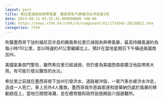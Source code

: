```yaml
---
layout: post
title: 希拉里減弱為熱帶風暴　墨西哥有汽車被洪水沖走致1死
date: 2023-08-21 01:25:25.000000000 +08:00
link: https://news.rthk.hk/rthk/ch/component/k2/1714343-20230821.htm
categories: rthk
---
```


吹襲墨西哥下加利福尼亞半島的颶風希拉里已減弱為熱帶風暴，最高持續風速約為每小時110公里，並以時速約41公里繼續北上，預計在當地星期日下午橫過美國南加州。

美國氣象部門警告，雖然希拉里已經減弱，但仍會為美國西南部廣泛地區帶來大雨，有可能引發災難性的水災。

希拉里之前就在墨西哥南下加州引發洪水，道路被沖毀，一架汽車亦被洪水沖走，造成一人死亡，車上另外4人獲救。墨西哥城市恩森那達和提華納仍處於風暴的移動路徑上，當地已關閉海灘，並在體育館和政府設施開設六個避難所。
